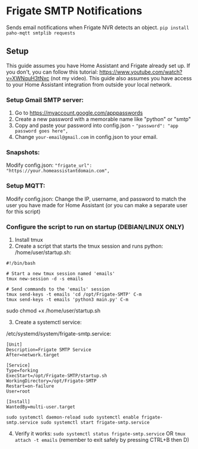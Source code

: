 # Frigate SMTP Notifications
Sends email notifications when Frigate NVR detects an object.
`pip install paho-mqtt smtplib requests`

## Setup
This guide assumes you have Home Assistant and Frigate already set up. If you don't, you can follow this tutorial: https://www.youtube.com/watch?v=XWNquH3tNxc (not my video).
This guide also assumes you have access to your Home Assistant integration from outside your local network.

### Setup Gmail SMTP server:
1. Go to https://myaccount.google.com/apppasswords
2. Create a new password with a memorable name like "python" or "smtp"
3. Copy and paste your password into config.json - `"password": "app password goes here",`
4. Change `your-email@gmail.com` in config.json to your email.

### Snapshots:
Modify config.json:
   `"frigate_url": "https://your.homeassistantdomain.com",`

### Setup MQTT:
Modify config.json:
  Change the IP, username, and password to match the user you have made for Home Assistant (or you can make a separate user for this script)

### Configure the script to run on startup (DEBIAN/LINUX ONLY)
1. Install tmux
2. Create a script that starts the tmux session and runs python:
/home/user/startup.sh:
```
#!/bin/bash

# Start a new tmux session named 'emails'
tmux new-session -d -s emails

# Send commands to the 'emails' session
tmux send-keys -t emails 'cd /opt/Frigate-SMTP' C-m
tmux send-keys -t emails 'python3 main.py' C-m
```

sudo chmod +x /home/user/startup.sh

3. Create a systemctl service:

/etc/systemd/system/frigate-smtp.service:
```
[Unit]
Description=Frigate SMTP Service
After=network.target

[Service]
Type=forking
ExecStart=/opt/Frigate-SMTP/startup.sh
WorkingDirectory=/opt/Frigate-SMTP
Restart=on-failure
User=root

[Install]
WantedBy=multi-user.target
```

`sudo systemctl daemon-reload
sudo systemctl enable frigate-smtp.service
sudo systemctl start frigate-smtp.service`

4. Verify it works:
`sudo systemctl status frigate-smtp.service`
OR
`tmux attach -t emails` (remember to exit safely by pressing CTRL+B then D)
